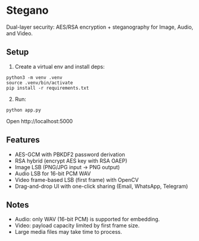 # Stegano

Dual-layer security: AES/RSA encryption + steganography for Image, Audio, and Video.

## Setup

1. Create a virtual env and install deps:

```
python3 -m venv .venv
source .venv/bin/activate
pip install -r requirements.txt
```

2. Run:

```
python app.py
```

Open http://localhost:5000

## Features
- AES-GCM with PBKDF2 password derivation
- RSA hybrid (encrypt AES key with RSA OAEP)
- Image LSB (PNG/JPG input → PNG output)
- Audio LSB for 16-bit PCM WAV
- Video frame-based LSB (first frame) with OpenCV
- Drag-and-drop UI with one-click sharing (Email, WhatsApp, Telegram)

## Notes
- Audio: only WAV (16-bit PCM) is supported for embedding.
- Video: payload capacity limited by first frame size.
- Large media files may take time to process.
